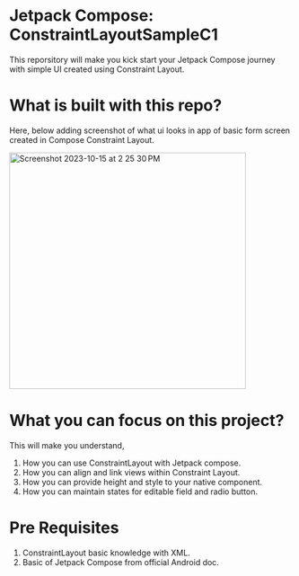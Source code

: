 # Jetpack Compose: ConstraintLayoutSampleC1

This reporsitory will make you kick start your Jetpack Compose journey with simple UI created using Constraint Layout.

# What is built with this repo?
Here, below adding screenshot of what ui looks in app of basic form screen created in Compose Constraint Layout.


<img width="421" alt="Screenshot 2023-10-15 at 2 25 30 PM" src="https://github.com/chetanya19/ConstraintLayoutSampleC1/assets/28563010/8c870d77-2c57-4620-aa03-cd0a998f6f64">

# What you can focus on this project?
This will make you understand,
1. How you can use ConstraintLayout with Jetpack compose.
2. How you can align and link views within Constraint Layout.
3. How you can provide height and style to your native component.
4. How you can maintain states for editable field and radio button.

# Pre Requisites
1. ConstraintLayout basic knowledge with XML.
2. Basic of Jetpack Compose from official Android doc.
